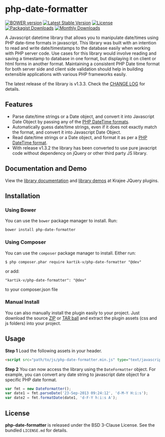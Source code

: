 php-date-formatter
==================

[![BOWER version](https://badge-me.herokuapp.com/api/bower/kartik-v/php-date-formatter.png)](http://badges.enytc.com/for/bower/kartik-v/php-date-formatter)
[![Latest Stable Version](https://poser.pugx.org/kartik-v/php-date-formatter/v/stable)](https://packagist.org/packages/kartik-v/php-date-formatter)
[![License](https://poser.pugx.org/kartik-v/php-date-formatter/license)](https://packagist.org/packages/kartik-v/php-date-formatter)
[![Packagist Downloads](https://poser.pugx.org/kartik-v/php-date-formatter/downloads)](https://packagist.org/packages/kartik-v/php-date-formatter)
[![Monthly Downloads](https://poser.pugx.org/kartik-v/php-date-formatter/d/monthly)](https://packagist.org/packages/kartik-v/php-date-formatter)

A Javascript datetime library that allows you to manipulate date/times using PHP date-time formats in javascript. This library was built with an intention 
to read and write date/timestamps to the database easily when working with PHP server code. Use cases for this library would involve reading and saving a 
timestamp to database in one format, but displaying it on client or html forms in another format. Maintaining a consistent PHP Date time format for both 
server side and client side validation should help in building extensible applications with various PHP frameworks easily.

The latest release of the library is v1.3.3. Check the [CHANGE LOG](https://github.com/kartik-v/php-date-formatter/blob/master/CHANGE.md) for details.

## Features

- Parse date/time strings or a Date object, and convert it into Javascript Date Object by passing any of the [PHP DateTime formats](http://php.net/manual/en/function.date.php).
- Automatically guess date/time strings, even if it does not exactly match the format, and convert it into Javascript Date Object.
- Read date/time strings or a Date object, and format it as per a [PHP DateTime format](http://php.net/manual/en/function.date.php).
- With release v1.3.2 the library has been converted to use pure javacript code without dependency on jQuery or other third party JS library.

## Documentation and Demo

View the [library documentation](http://plugins.krajee.com/php-date-formatter) and
[library demos](http://plugins.krajee.com/php-date-formatter/demo) at Krajee JQuery plugins.

## Installation

### Using Bower
You can use the `bower` package manager to install. Run:

    bower install php-date-formatter

### Using Composer
You can use the `composer` package manager to install. Either run:

    $ php composer.phar require kartik-v/php-date-formatter "@dev"

or add:

    "kartik-v/php-date-formatter": "@dev"

to your composer.json file

### Manual Install

You can also manually install the plugin easily to your project. Just download the source
[ZIP](https://github.com/kartik-v/php-date-formatter/zipball/master) or
[TAR ball](https://github.com/kartik-v/php-date-formatter/tarball/master) and extract the
plugin assets (css and js folders) into your project.

## Usage

**Step 1** Load the following assets in your header.

```html
<script src="path/to/js/php-date-formatter.min.js" type="text/javascript"></script>
```

**Step 2** You can now access the library using the `DateFormatter` object. For example, you can convert any date string to javascript date object for a specific PHP date format.

```js
var fmt = new DateFormatter();
var date1 = fmt.parseDate('23-Sep-2013 09:24:12', 'd-M-Y H:i:s');
var date2 = fmt.formatDate(date1, 'd-F-Y h:i:s A');
```

## License

**php-date-formatter** is released under the BSD 3-Clause License. See the bundled `LICENSE.md` for details.